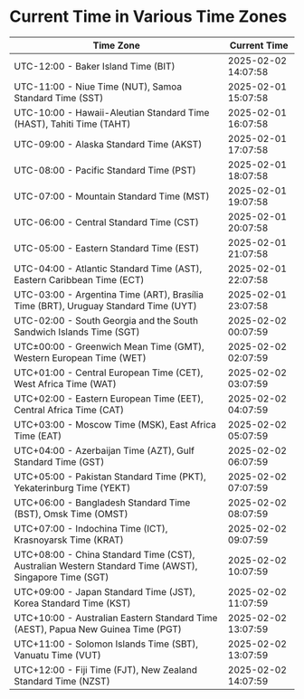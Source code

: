 # Current Time in Various Time Zones

| Time Zone | Current Time |
|-----------|--------------|
| UTC-12:00 - Baker Island Time (BIT) | 2025-02-02 14:07:58 |
| UTC-11:00 - Niue Time (NUT), Samoa Standard Time (SST) | 2025-02-01 15:07:58 |
| UTC-10:00 - Hawaii-Aleutian Standard Time (HAST), Tahiti Time (TAHT) | 2025-02-01 16:07:58 |
| UTC-09:00 - Alaska Standard Time (AKST) | 2025-02-01 17:07:58 |
| UTC-08:00 - Pacific Standard Time (PST) | 2025-02-01 18:07:58 |
| UTC-07:00 - Mountain Standard Time (MST) | 2025-02-01 19:07:58 |
| UTC-06:00 - Central Standard Time (CST) | 2025-02-01 20:07:58 |
| UTC-05:00 - Eastern Standard Time (EST) | 2025-02-01 21:07:58 |
| UTC-04:00 - Atlantic Standard Time (AST), Eastern Caribbean Time (ECT) | 2025-02-01 22:07:58 |
| UTC-03:00 - Argentina Time (ART), Brasília Time (BRT), Uruguay Standard Time (UYT) | 2025-02-01 23:07:58 |
| UTC-02:00 - South Georgia and the South Sandwich Islands Time (SGT) | 2025-02-02 00:07:59 |
| UTC±00:00 - Greenwich Mean Time (GMT), Western European Time (WET) | 2025-02-02 02:07:59 |
| UTC+01:00 - Central European Time (CET), West Africa Time (WAT) | 2025-02-02 03:07:59 |
| UTC+02:00 - Eastern European Time (EET), Central Africa Time (CAT) | 2025-02-02 04:07:59 |
| UTC+03:00 - Moscow Time (MSK), East Africa Time (EAT) | 2025-02-02 05:07:59 |
| UTC+04:00 - Azerbaijan Time (AZT), Gulf Standard Time (GST) | 2025-02-02 06:07:59 |
| UTC+05:00 - Pakistan Standard Time (PKT), Yekaterinburg Time (YEKT) | 2025-02-02 07:07:59 |
| UTC+06:00 - Bangladesh Standard Time (BST), Omsk Time (OMST) | 2025-02-02 08:07:59 |
| UTC+07:00 - Indochina Time (ICT), Krasnoyarsk Time (KRAT) | 2025-02-02 09:07:59 |
| UTC+08:00 - China Standard Time (CST), Australian Western Standard Time (AWST), Singapore Time (SGT) | 2025-02-02 10:07:59 |
| UTC+09:00 - Japan Standard Time (JST), Korea Standard Time (KST) | 2025-02-02 11:07:59 |
| UTC+10:00 - Australian Eastern Standard Time (AEST), Papua New Guinea Time (PGT) | 2025-02-02 13:07:59 |
| UTC+11:00 - Solomon Islands Time (SBT), Vanuatu Time (VUT) | 2025-02-02 13:07:59 |
| UTC+12:00 - Fiji Time (FJT), New Zealand Standard Time (NZST) | 2025-02-02 14:07:59 |
